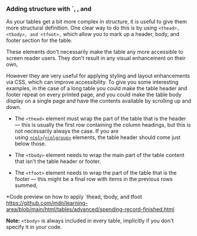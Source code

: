 ### Adding structure with `<thead>, <tbody>, and <tfoot>
As your tables get a bit more complex in structure, it is useful to give them more structural definition. One clear way to do this is by using `<thead>, <tbody>, and <tfoot>,` which allow you to mark up a header, body, and footer section for the table.

These elements don't necessarily make the table any more accessible to screen reader users. They don't result in any visual enhancement on their own, 

However they are very useful for applying styling and layout enhancements via CSS, which can improve accessibility. To give you some interesting examples, in the case of a long table you could make the table header and footer repeat on every printed page, and you could make the table body display on a single page and have the contents available by scrolling up and down.

- The `<thead>` element must wrap the part of the table that is the header — this is usually the first row containing the column headings, but this is not necessarily always the case. If you are using [`<col>`](https://developer.mozilla.org/en-US/docs/Web/HTML/Element/col)/[`<colgroup>`](https://developer.mozilla.org/en-US/docs/Web/HTML/Element/colgroup) elements, the table header should come just below those.

- The `<tbody>` element needs to wrap the main part of the table content that isn't the table header or footer.

- The `<tfoot>` element needs to wrap the part of the table that is the footer — this might be a final row with items in the previous rows summed,

*Code preview on how to apply `thead, tbody, and tfoot
https://github.com/mdn/learning-area/blob/main/html/tables/advanced/spending-record-finished.html

**Note:** `<tbody>` is always included in every table, implicitly if you don't specify it in your code.